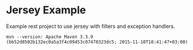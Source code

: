 # Jersey Example

Example rest project to use jersey with filters and exception handlers.

```
mvn --version: Apache Maven 3.3.9 (bb52d8502b132ec0a5a3f4c09453c07478323dc5; 2015-11-10T18:41:47+03:00)
```
